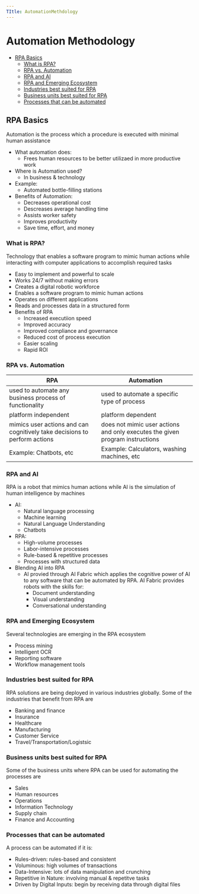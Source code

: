 ```yaml
---
TItle: AutomationMethdology
---
```

# Automation Methodology <!-- omit in toc -->
<!-- @import "[TOC]" {cmd="toc" depthFrom=1 depthTo=6 orderedList=false} -->

<!-- code_chunk_output -->

- [RPA Basics](#rpa-basics)
  - [What is RPA?](#what-is-rpa)
  - [RPA vs. Automation](#rpa-vs-automation)
  - [RPA and AI](#rpa-and-ai)
  - [RPA and Emerging Ecosystem](#rpa-and-emerging-ecosystem)
  - [Industries best suited for RPA](#industries-best-suited-for-rpa)
  - [Business units best suited for RPA](#business-units-best-suited-for-rpa)
  - [Processes that can be automated](#processes-that-can-be-automated)

<!-- /code_chunk_output -->
## RPA Basics
Automation is the process which a procedure is executed with minimal human assistance
- What automation does:
    - Frees human resources to be better utilizaed in more productive work
- Where is Automation used?
    - In business & technology
- Example:
    - Automated bottle-filling stations
- Benefits of Automation:
    - Decreases operational cost
    - Descreases average handling time
    - Assists worker safety
    - Improves productivity
    - Save time, effort, and money
### What is RPA?
Technology that enables a software program to mimic human actions while interacting with computer applications to accomplish required tasks
- Easy to implement and powerful to scale
- Works 24/7 without making errors
- Creates a digital robotic workforce
- Enables a software program to mimic human actions
- Operates on different applications
- Reads and processes data in a structured form
- Benefits of RPA
    - Increased executiion speed
    - Improved accuracy
    - Improved compliance and governance
    - Reduced cost of process execution
    - Easier scaling
    - Rapid ROI
### RPA vs. Automation
|   RPA                                                                     | Automation                                                                   |
|---------------------------------------------------------------------------|------------------------------------------------------------------------------|
| used to automate any business process of functionality                    | used to automate a specific type of process                                  |
| platform independent                                                      | platform dependent                                                           |
| mimics user actions and can cognitively take decisions to perform actions | does not mimic user actions and only executes the given program instructions |
| Example: Chatbots, etc                                                    | Example: Calculators, washing machines, etc                                  |

### RPA and AI
RPA is a robot that mimics human actions while AI is the simulation of human intelligence by machines
- AI:
    - Natural language processing
    - Machine learning
    - Natural Language Understanding
    - Chatbots
- RPA:
    - High-volume processes
    - Labor-intensive processes
    - Rule-based & repetitive processes
    - Processes with structured data
- Blending AI into RPA 
    - AI provied through AI Fabric which applies the cognitive power of AI to any software that can be automated by RPA. AI Fabric provides robots with the skills for:
        - Document understanding
        - Visual understanding
        - Conversational understanding

### RPA and Emerging Ecosystem
Several technologies are emerging in the RPA ecosystem
- Process mining
- Intelligent OCR
- Reporting software
- Workflow management tools

### Industries best suited for RPA
RPA solutions are being deployed in various industries globally. Some of the industries that benefit from RPA are
- Banking  and finance
- Insurance
- Healthcare
- Manufacturing
- Customer Service
- Travel/Transportation/Logistsic

### Business units best suited for RPA
Some of the business units where RPA can be used for automating the processes are
- Sales
- Human resources
- Operations
- Information Technology
- Supply chain
- Finance and Accounting

### Processes that can be automated
A process can be automated if it is:
- Rules-driven: rules-based and consistent
- Voluminous: high volumes of transactions
- Data-Intensive: lots of data manipulation and crunching
- Repetitive in Nature: involving manual & repetitve tasks
- Driven by Digital Inputs: begin by receiving data through digital files